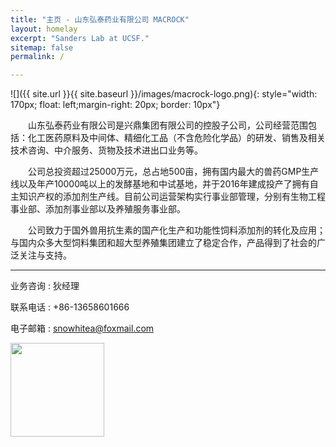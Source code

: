 ```yaml
---
title: "主页 - 山东弘泰药业有限公司 MACROCK"
layout: homelay
excerpt: "Sanders Lab at UCSF."
sitemap: false
permalink: /

---
```

<!--
# Welcome to Sanders Lab at UCSF
-->

![]({{ site.url }}{{ site.baseurl }}/images/macrock-logo.png){: style="width: 170px; float: left;margin-right: 20px; border: 10px"}



&emsp;&emsp;山东弘泰药业有限公司是兴鼎集团有限公司的控股子公司，公司经营范围包括：化工医药原料及中间体、精细化工品（不含危险化学品）的研发、销售及相关技术咨询、中介服务、货物及技术进出口业务等。


&emsp;&emsp;公司总投资超过25000万元，总占地500亩，拥有国内最大的兽药GMP生产线以及年产10000吨以上的发酵基地和中试基地，并于2016年建成投产了拥有自主知识产权的添加剂生产线。目前公司运营架构实行事业部管理，分别有生物工程事业部、添加剂事业部以及养殖服务事业部。

&emsp;&emsp;公司致力于国外兽用抗生素的国产化生产和功能性饲料添加剂的转化及应用；与国内众多大型饲料集团和超大型养殖集团建立了稳定合作，产品得到了社会的广泛关注与支持。


---

业务咨询 : 狄经理 <!-- []() -->

联系电话 : +86-13658601666

电子邮箱 : snowhitea@foxmail.com

<img src="{{ site.url }}{{ site.baseurl }}/images/macrock-qr.png" style="width: 150px">	

<!--
There are five main areas of research:

1. **Gene discovery**: Genomic analysis of DNA using high-throughput sequencing to identify genes associated with human disorders
2. **Understanding the noncoding genome**: Using whole-genome sequencing to identify the elements of the noncoding genome that contribute to ASD
3. **The role of SCN2A in human disorders**: SCN2A mutations are one of the most common causes of ASD; we aim to understand how this risk is mediated with the view to developing therapeutics
4. **Understanding neurodevelopment**: Leveraging functional genomic data to understand physiological brain development and the pathology associated with neuropsychiatric disorders
5. **Sex bias in ASD**: Identifying genes and gene networks that lead to the preponderance of males diagnosed with ASD

### Technologies and methods
The Sanders Lab is primarily a bioinformatic group that uses a wide range of genomic, bioinformatic, and statistical methods including: whole-exome sequencing, whole-genome sequencing, de novo mutation detection, RNA-Seq, and ChIP-Seq.

### Collaborators
We work with closely with numerous collaborators, including the [State Lab](https://www.mstatelab.com/) and [Bender Lab](https://benderlab.ucsf.edu/lab-members) at UCSF, the [Devlin Lab](http://www.psychiatry.pitt.edu/person/bernard-j-devlin-phd) at UPMC, the [Roeder Lab](http://www.stat.cmu.edu/~roeder/) at Carnegie Mellon, the [Sestan Lab](http://medicine.yale.edu/lab/sestan/index.aspx), and the [Talkowski lab](http://talkowski.mgh.harvard.edu/) at Harvard.

### Joining Sanders Lab
If you are interested in joining please go to the [recruitment](recruitment) page.

### Funding
We are grateful for funding from the [National Institute of Mental Health](https://www.nimh.nih.gov/) and the [The Simons Foundation Autism Research Initiative](https://www.sfari.org/), the [Autism Science Foundation](https://autismsciencefoundation.org/), and the [Brain & Behavior Research Foundation](https://www.bbrfoundation.org/).

<figure class="third">
<img src="{{ site.url }}{{ site.baseurl }}/images/logopic/Logo_NIMH.png" style="width: 200px">	<img src="{{ site.url }}{{ site.baseurl }}/images/logopic/Logo_SFARI.png" style="width: 200px">

<img src="{{ site.url }}{{ site.baseurl }}/images/logopic/Logo_ASF.jpeg" style="width: 200px"> <img src="{{ site.url }}{{ site.baseurl }}/images/logopic/Logo_BBRF.png" style="width: 200px">
</figure>


-->



